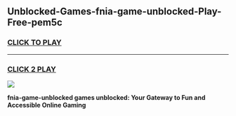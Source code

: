 
## Unblocked-Games-fnia-game-unblocked-Play-Free-pem5c
<h3>
<a href="https://premium76.site?title=fnia-game-unblocked&ref=10A">CLICK TO PLAY</a></h3>
<hr>

<h3>
<a href="https://premium76.site?title=fnia-game-unblocked&ref=10A">CLICK 2 PLAY</a>
  
</h3>

<a href="https://premium76.site?title=fnia-game-unblocked&ref=10A"><img src="https://clearcache.store/games.png"></a>


**fnia-game-unblocked games unblocked: Your Gateway to Fun and Accessible Online Gaming**

